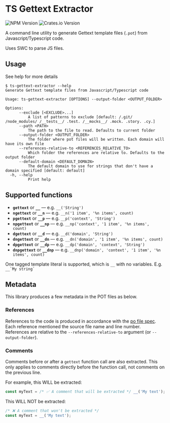 # TS Gettext Extractor
![NPM Version](https://img.shields.io/npm/v/ts-gettext-extractor?style=for-the-badge)
![Crates.io Version](https://img.shields.io/crates/v/ts-gettext-extractor?style=for-the-badge)

A command line utility to generate Gettext template files (`.pot`) from Javascript/Typescript code.

Uses SWC to parse JS files.

## Usage
See help for more details
```console
$ ts-gettext-extractor --help
Generate Gettext template files from Javascript/Typescript code

Usage: ts-gettext-extractor [OPTIONS] --output-folder <OUTPUT_FOLDER>

Options:
      --exclude [<EXCLUDE>...]
          A list of patterns to exclude [default: /.git/ /node_modules/ /__tests__/ .test. /__mocks__/ .mock. .story. .cy.]
      --path <PATH>
          The path to the file to read. Defaults to current folder
      --output-folder <OUTPUT_FOLDER>
          The folder where pot files will be written. Each domain will have its own file
      --references-relative-to <REFERENCES_RELATIVE_TO>
          Which folder the references are relative to. Defaults to the output folder
      --default-domain <DEFAULT_DOMAIN>
          The default domain to use for strings that don't have a domain specified [default: default]
  -h, --help
          Print help
```

## Supported functions

- **`gettext`** or **`__`** — e.g. `__('String')`
- **`ngettext`** or **`__n`** — e.g. `__n('1 item', '%n items', count)`
- **`pgettext`** or **`__p`** — e.g. `__p('context', 'String')`
- **`npgettext`** or **`__np`** — e.g. `__np('context', '1 item', '%n items', count)`
- **`dgettext`** or **`__d`** — e.g. `__d('domain', 'String')`
- **`dngettext`** or **`__dn`** — e.g. `__dn('domain', '1 item', '%n items', count)`
- **`dpgettext`** or **`__dp`** — e.g. `__dp('domain', 'context', 'String')`
- **`dnpgettext`** or **`__dnp`** — e.g. `__dnp('domain', 'context', '1 item', '%n items', count)`

One tagged template literal is supported, which is `__` with no variables. E.g. `` __`My string` ``

## Metadata

This library produces a few metadata in the POT files as below.

### References
References to the code is produced in accordance with the [po file spec](https://www.gnu.org/software/gettext/manual/html_node/PO-Files.html). Each reference mentioned the source file name and line number. References are relative to the `--references-relative-to` argument (or `--output-folder`).

### Comments
Comments before or after a `gettext` function call are also extracted. This only applies to comments directly before the function call, not comments on the previous line.

For example, this WILL be extracted:
```js
const myText = /* ✅ A comment that will be extracted */ __('My text');
```

This WILL NOT be extracted:
```js
/* ❌ A comment that won't be extracted */
const myText = __('My text');
```

